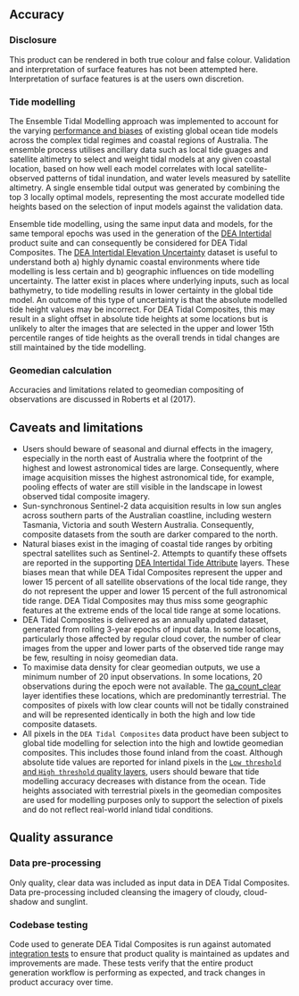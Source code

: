 ## Accuracy

### Disclosure

This product can be rendered in both true colour and false colour. Validation and interpretation of surface features has not been attempted here. Interpretation of surface features is at the users own discretion.

### Tide modelling

The Ensemble Tidal Modelling approach was implemented to account for the varying [performance and biases](https://knowledge.dea.ga.gov.au/data/product/dea-intertidal/?tab=description#ensemble-tidal-modelling) of existing global ocean tide models across the complex tidal regimes and coastal regions of Australia. The ensemble process utilises ancillary data such as local tide guages and satellite altimetry to select and weight tidal models at any given coastal location, based on how well each model correlates with local satellite-observed patterns of tidal inundation, and water levels measured by satellite altimetry. A single ensemble tidal output was generated by combining the top 3 locally optimal models, representing the most accurate modelled tide heights based on the selection of input models against the validation data.

Ensemble tide modelling, using the same input data and models, for the same temporal epochs was used in the generation of the [DEA Intertidal](https://knowledge.dea.ga.gov.au/data/product/dea-intertidal/) product suite and can consequently be considered for DEA Tidal Composites. The [DEA Intertidal Elevation Uncertainty](https://knowledge.dea.ga.gov.au/data/product/dea-intertidal/?tab=description#core-product-layers) dataset is useful to understand both a) highly dynamic coastal environments where tide modelling is less certain and b) geographic influences on tide modelling uncertainty. The latter exist in places where underlying inputs, such as local bathymetry, to tide modelling results in lower certainty in the global tide model. An outcome of this type of uncertainty is that the absolute modelled tide height values may be incorrect. For DEA Tidal Composites, this may result in a slight offset in absolute tide heights at some locations but is unlikely to alter the images that are selected in the upper and lower 15th percentile ranges of tide heights as the overall trends in tidal changes are still maintained by the tide modelling.

### Geomedian calculation

Accuracies and limitations related to geomedian compositing of observations are discussed in Roberts et al (2017).

## Caveats and limitations

* Users should beware of seasonal and diurnal effects in the imagery, especially in the north east of Australia where the footprint of the highest and lowest astronomical tides are large. Consequently, where image acquisition misses the highest astronomical tide, for example, pooling effects of water are still visible in the landscape in lowest observed tidal composite imagery.
* Sun-synchronous Sentinel-2 data acquisition results in low sun angles across southern parts of the Australian coastline, including western Tasmania, Victoria and south Western Australia. Consequently, composite datasets from the south are darker compared to the north. 
* Natural biases exist in the imaging of coastal tide ranges by orbiting spectral satellites such as Sentinel-2. Attempts to quantify these offsets are reported in the supporting [DEA Intertidal Tide Attribute](https://knowledge.dea.ga.gov.au/data/product/dea-intertidal/?tab=description#tidal-attribute-layers) layers. These biases mean that while DEA Tidal Composites represent the upper and lower 15 percent of all satellite observations of the local tide range, they do not represent the upper and lower 15 percent of the full astronomical tide range. DEA Tidal Composites may thus miss some geographic features at the extreme ends of the local tide range at some locations.
* DEA Tidal Composites is delivered as an annually updated dataset, generated from rolling 3-year epochs of input data. In some locations, particularly those affected by regular cloud cover, the number of clear images from the upper and lower parts of the observed tide range may be few, resulting in noisy geomedian data. 
* To maximise data density for clear geomedian outputs, we use a minimum number of 20 input observations. In some locations, 20 observations during the epoch were not available. The [qa_count_clear](./?tab=specifications#bands) layer identifies these locations, which are predominantly terrestrial. The composites of pixels with low clear counts will not be tidally constrained and will be represented identically in both the high and low tide composite datasets.
* All pixels in the `DEA Tidal Composites` data product have been subject to global tide modelling for selection into the high and lowtide geomedian composites. This includes those found inland from the coast. Although absolute tide values are reported for inland pixels in the [`Low threshold` and `High threshold` quality layers](./?tab=description#product-layers), users should beware that tide modelling accuracy decreases with distance from the ocean. Tide heights associated with terrestrial pixels in the geomedian composites are used for modelling purposes only to support the selection of pixels and do not reflect real-world inland tidal conditions.

## Quality assurance

### Data pre-processing

Only quality, clear data was included as input data in DEA Tidal Composites. Data pre-processing included cleansing the imagery of cloudy, cloud-shadow and sunglint.

### Codebase testing

Code used to generate DEA Tidal Composites is run against automated [integration tests](https://github.com/GeoscienceAustralia/dea-intertidal/tree/develop/tests) to ensure that product quality is maintained as updates and improvements are made. These tests verify that the entire product generation workflow is performing as expected, and track changes in product accuracy over time.